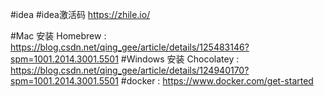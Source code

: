 #idea
#idea激活码 https://zhile.io/

#Mac     安装 Homebrew  : https://blog.csdn.net/qing_gee/article/details/125483146?spm=1001.2014.3001.5501
#Windows 安装 Chocolatey : https://blog.csdn.net/qing_gee/article/details/124940170?spm=1001.2014.3001.5501
#docker : https://www.docker.com/get-started